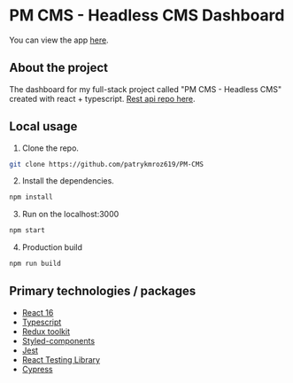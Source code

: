 # PM CMS - Headless CMS Dashboard

You can view the app [here](https://pm-cms.netlify.app/).

## About the project

The dashboard for my full-stack project called "PM CMS - Headless CMS" created with react + typescript. [Rest api repo here](https://github.com/patrykmroz619/PM-CMS-api).

## Local usage

1. Clone the repo.

```sh
git clone https://github.com/patrykmroz619/PM-CMS
```

2. Install the dependencies.

```sh
npm install
```

3. Run on the localhost:3000

```sh
npm start
```

4. Production build

```sh
npm run build
```

## Primary technologies / packages

- [React 16](https://reactjs.org/)
- [Typescript](https://www.typescriptlang.org/)
- [Redux toolkit](https://redux-toolkit.js.org/)
- [Styled-components](https://styled-components.com/)
- [Jest](https://jestjs.io/)
- [React Testing Library](https://testing-library.com/docs/react-testing-library/intro/)
- [Cypress](https://www.cypress.io/)
